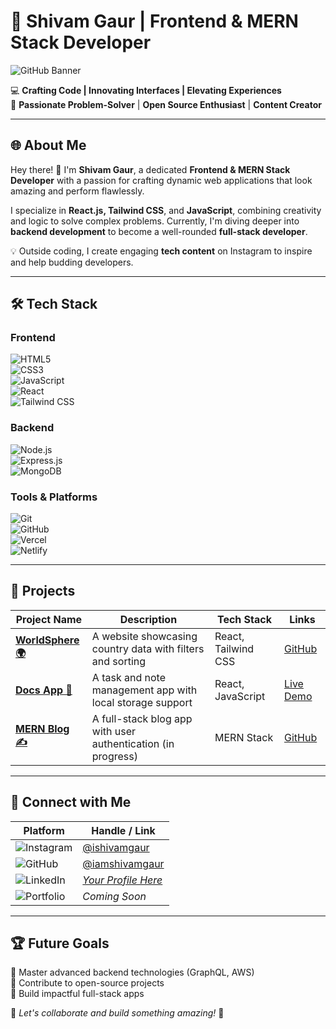 # 🚀 **Shivam Gaur** | **Frontend & MERN Stack Developer**

![GitHub Banner](https://source.unsplash.com/1600x400/?technology,coding)

💻 **Crafting Code | Innovating Interfaces | Elevating Experiences**  
🌟 **Passionate Problem-Solver** | **Open Source Enthusiast** | **Content Creator**

---

## 🌐 **About Me**

Hey there! 👋 I'm **Shivam Gaur**, a dedicated **Frontend & MERN Stack Developer** with a passion for crafting dynamic web applications that look amazing and perform flawlessly.  

I specialize in **React.js, Tailwind CSS**, and **JavaScript**, combining creativity and logic to solve complex problems. Currently, I'm diving deeper into **backend development** to become a well-rounded **full-stack developer**.

💡 Outside coding, I create engaging **tech content** on Instagram to inspire and help budding developers.

---

## 🛠️ **Tech Stack**

### **Frontend**
![HTML5](https://img.shields.io/badge/HTML5-E34F26?style=for-the-badge&logo=html5&logoColor=white)  
![CSS3](https://img.shields.io/badge/CSS3-1572B6?style=for-the-badge&logo=css3&logoColor=white)  
![JavaScript](https://img.shields.io/badge/JavaScript-F7DF1E?style=for-the-badge&logo=javascript&logoColor=black)  
![React](https://img.shields.io/badge/React-61DAFB?style=for-the-badge&logo=react&logoColor=black)  
![Tailwind CSS](https://img.shields.io/badge/TailwindCSS-38B2AC?style=for-the-badge&logo=tailwind-css&logoColor=white)  

### **Backend**
![Node.js](https://img.shields.io/badge/Node.js-339933?style=for-the-badge&logo=node.js&logoColor=white)  
![Express.js](https://img.shields.io/badge/Express.js-000000?style=for-the-badge&logo=express&logoColor=white)  
![MongoDB](https://img.shields.io/badge/MongoDB-47A248?style=for-the-badge&logo=mongodb&logoColor=white)  

### **Tools & Platforms**
![Git](https://img.shields.io/badge/Git-F05032?style=for-the-badge&logo=git&logoColor=white)  
![GitHub](https://img.shields.io/badge/GitHub-181717?style=for-the-badge&logo=github&logoColor=white)  
![Vercel](https://img.shields.io/badge/Vercel-000000?style=for-the-badge&logo=vercel&logoColor=white)  
![Netlify](https://img.shields.io/badge/Netlify-00C7B7?style=for-the-badge&logo=netlify&logoColor=white)  

---

## 🚀 **Projects**

| Project Name | Description | Tech Stack | Links |
|--------------|-------------|------------|-------|
| **[WorldSphere 🌍](https://github.com/iamshivamgaur/WorldSphere)** | A website showcasing country data with filters and sorting | React, Tailwind CSS | [GitHub](https://github.com/iamshivamgaur/WorldSphere) |
| **[Docs App 📝](https://shivamdocs.netlify.app/)** | A task and note management app with local storage support | React, JavaScript | [Live Demo](https://shivamdocs.netlify.app/) |
| **[MERN Blog ✍️](https://github.com/iamshivamgaur/mern-blog)** | A full-stack blog app with user authentication (in progress) | MERN Stack | [GitHub](https://github.com/iamshivamgaur/mern-blog) |

---

## 🌟 **Connect with Me**

| Platform         | Handle / Link                          |
|------------------|----------------------------------------|
| ![Instagram](https://img.shields.io/badge/Instagram-E4405F?style=for-the-badge&logo=instagram&logoColor=white) | [@ishivamgaur](https://instagram.com/ishivamgaur) |
| ![GitHub](https://img.shields.io/badge/GitHub-181717?style=for-the-badge&logo=github&logoColor=white) | [@iamshivamgaur](https://github.com/iamshivamgaur) |
| ![LinkedIn](https://img.shields.io/badge/LinkedIn-0077B5?style=for-the-badge&logo=linkedin&logoColor=white) | [_Your Profile Here_](#) |
| ![Portfolio](https://img.shields.io/badge/Portfolio-000000?style=for-the-badge&logo=vercel&logoColor=white) | _Coming Soon_ |

---

## 🏆 **Future Goals**
🎯 Master advanced backend technologies (GraphQL, AWS)  
🎯 Contribute to open-source projects  
🎯 Build impactful full-stack apps  

📌 _Let's collaborate and build something amazing!_ 🚀
